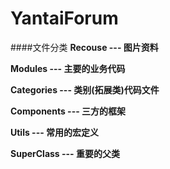 # YantaiForum

####文件分类
**Recouse --- 图片资料**

**Modules --- 主要的业务代码**

**Categories --- 类别(拓展类)代码文件**

**Components --- 三方的框架**

**Utils --- 常用的宏定义**

**SuperClass --- 重要的父类**